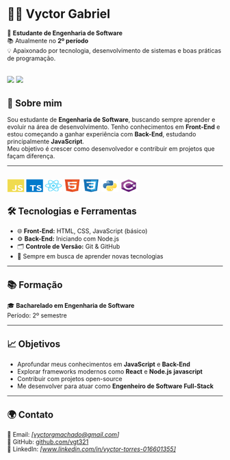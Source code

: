 # 👨‍💻 Vyctor Gabriel  

🎯 **Estudante de Engenharia de Software**  
📚 Atualmente no **2º período**  
💡 Apaixonado por tecnologia, desenvolvimento de sistemas e boas práticas de programação.  


 <a href="https://instagram.com/vyctin__gabriel" target="_blank"><img src="https://img.shields.io/badge/-Instagram-%23E4405F?style=for-the-badge&logo=instagram&logoColor=white" target="_blank"></a>  <a href="https://www.linkedin.com/in/vyctor-torres--45875016a" target="_blank"><img src="https://img.shields.io/badge/-LinkedIn-%230077B5?style=for-the-badge&logo=linkedin&logoColor=white" target="_blank"></a> 
---

## 🚀 Sobre mim  
Sou estudante de **Engenharia de Software**, buscando sempre aprender e evoluir na área de desenvolvimento. Tenho conhecimentos em **Front-End** e estou começando a ganhar experiência com **Back-End**, estudando principalmente **JavaScript**.  
Meu objetivo é crescer como desenvolvedor e contribuir em projetos que façam diferença.  

---

<div style="display: inline_block"><br>
  <img align="center" alt="Rafa-Js" height="30" width="40" src="https://raw.githubusercontent.com/devicons/devicon/master/icons/javascript/javascript-plain.svg">
  <img align="center" alt="Rafa-Ts" height="30" width="40" src="https://raw.githubusercontent.com/devicons/devicon/master/icons/typescript/typescript-plain.svg">
  <img align="center" alt="Rafa-React" height="30" width="40" src="https://raw.githubusercontent.com/devicons/devicon/master/icons/react/react-original.svg">
  <img align="center" alt="Rafa-HTML" height="30" width="40" src="https://raw.githubusercontent.com/devicons/devicon/master/icons/html5/html5-original.svg">
  <img align="center" alt="Rafa-CSS" height="30" width="40" src="https://raw.githubusercontent.com/devicons/devicon/master/icons/css3/css3-original.svg">
  <img align="center" alt="Rafa-Python" height="30" width="40" src="https://raw.githubusercontent.com/devicons/devicon/master/icons/python/python-original.svg">
  <img align="center" alt="Rafa-Csharp" height="30" width="40" src="https://raw.githubusercontent.com/devicons/devicon/master/icons/csharp/csharp-original.svg">
</div>

## 🛠️ Tecnologias e Ferramentas  
- 🌐 **Front-End:** HTML, CSS, JavaScript (básico)  
- ⚙️ **Back-End:** Iniciando com Node.js  
- 🗂️ **Controle de Versão:** Git & GitHub  
- 📘 Sempre em busca de aprender novas tecnologias  

---

## 📚 Formação  
🎓 **Bacharelado em Engenharia de Software**   
Período: 2º semestre  

---

## 📈 Objetivos  
- Aprofundar meus conhecimentos em **JavaScript** e **Back-End**  
- Explorar frameworks modernos como **React** e **Node.js**  **javascript**
- Contribuir com projetos open-source  
- Me desenvolver para atuar como **Engenheiro de Software Full-Stack**  

---

## 🌍 Contato  
📧 Email: *[vyctorgmachado@gmail.com]*  
🔗 GitHub: [github.com/vgt321](https://github.com/seu-usuario)  
💼 LinkedIn: *[www.linkedin.com/in/vyctor-torres-016601355]*  
